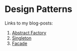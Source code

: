# Design Patterns
Links to my blog-posts:

1. [Abstract Factory](https://medium.com/@andreaspoyias/design-patterns-a-quick-guide-to-abstract-factory-ab500dc12e6c)
2. [Singleton](https://medium.com/@andreaspoyias/design-patterns-a-quick-guide-to-singleton-pattern-60732ed43956)
3. [Facade](https://medium.com/@andreaspoyias/design-patterns-a-quick-guide-to-facade-pattern-16e3d2f1bfb6)
